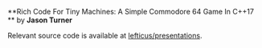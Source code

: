 **Rich Code For Tiny Machines: A Simple Commodore 64 Game In C++17 **  by **Jason Turner**

Relevant source code is available at [lefticus/presentations](https://github.com/lefticus/presentations/tree/CppCon2016/RichCodeForTinyMachines/Source).
